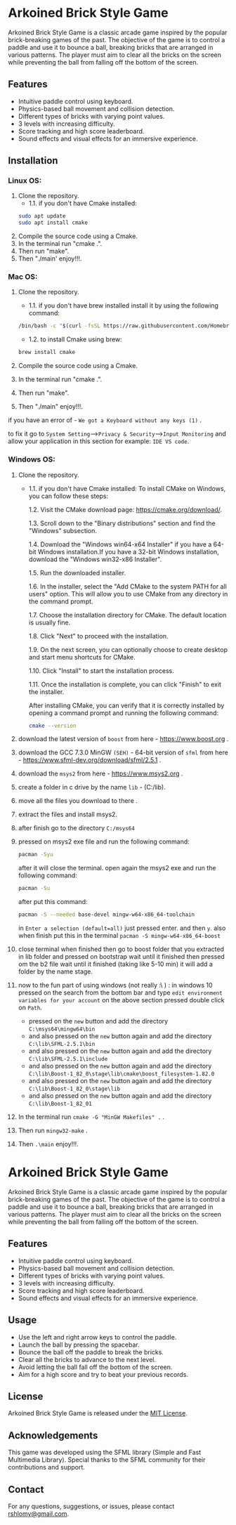 # Arkoined Brick Style Game

Arkoined Brick Style Game is a classic arcade game inspired by the popular brick-breaking games of the past. The objective of the game is to control a paddle and use it to bounce a ball, breaking bricks that are arranged in various patterns. The player must aim to clear all the bricks on the screen while preventing the ball from falling off the bottom of the screen.

## Features

- Intuitive paddle control using keyboard.
- Physics-based ball movement and collision detection.
- Different types of bricks with varying point values.
- 3 levels with increasing difficulty.
- Score tracking and high score leaderboard.
- Sound effects and visual effects for an immersive experience.

## Installation

### Linux OS:
1. Clone the repository.
    * 1.1. if you don't have Cmake installed:
    ```sh
    sudo apt update
    sudo apt install cmake
    ```
2. Compile the source code using a Cmake.
3. In the terminal run "cmake .".
4. Then run "make".
5. Then "./main' enjoy!!!.

### Mac OS:
1. Clone the repository.
    * 1.1. if you don't have brew installed install it by using the following command:
     ```sh
    /bin/bash -c "$(curl -fsSL https://raw.githubusercontent.com/Homebrew/install/HEAD/install.sh)"
    ```
    * 1.2. to install Cmake using brew:
     ```sh
    brew install cmake
    ```
    
2. Compile the source code using a Cmake.
3. In the terminal run "cmake .".
4. Then run "make".
5. Then "./main" enjoy!!!.

if you have an error of - `We got a Keyboard without any keys (1)` .

to fix it go to `System Setting`-->`Privacy & Security`-->`Input Monitoring` and allow your application in this section for example: `IDE VS code`.

### Windows OS:
1. Clone the repository.
    * 1.1. if you don't have Cmake installed:
    To install CMake on Windows, you can follow these steps:

        1.2. Visit the CMake download page: https://cmake.org/download/.

        1.3. Scroll down to the "Binary distributions" section and find the "Windows" subsection.

        1.4. Download the "Windows win64-x64 Installer" if you have a 64-bit Windows installation.If you have a 32-bit Windows installation, download the "Windows win32-x86 Installer".

        1.5. Run the downloaded installer.

        1.6. In the installer, select the "Add CMake to the system PATH for all users" option. This will allow you to use CMake from any directory in the command prompt.

        1.7. Choose the installation directory for CMake. The default location is usually fine.

        1.8. Click "Next" to proceed with the installation.
        
        1.9. On the next screen, you can optionally choose to create desktop and start menu shortcuts for CMake.

        1.10. Click "Install" to start the installation process.

        1.11. Once the installation is complete, you can click "Finish" to exit the installer.

        After installing CMake, you can verify that it is correctly installed by opening a command prompt and running the following command:
        ```sh
        cmake --version
        ```
2. download the latest version of `boost` from here - https://www.boost.org .
3. download the GCC 7.3.0 MinGW `(SEH)` - 64-bit version of `sfml` from here - https://www.sfml-dev.org/download/sfml/2.5.1 .
4. download the `msys2` from here - https://www.msys2.org .
5. create a folder in c drive by the name `lib` - (C:/lib).
6. move all the files you download to there .
7. extract the files and install msys2.
8. after finish go to the directory `C:/msys64`
9. pressed on msys2 exe file and run the following command:
    ```sh
    pacman -Syu
    ```
    after it will close the terminal. open again the msys2 exe and run the following command:
    ```sh
    pacman -Su
    ``` 
    after put this command:
    ```sh
    pacman -S --needed base-devel mingw-w64-x86_64-toolchain
     ```
    in `Enter a selection (default=all)` just pressed enter.
    and then `y`.
    also when finish put this in the terminal `pacman -S mingw-w64-x86_64-boost`
10. close terminal when finished then go to boost folder that you extracted in lib folder and pressed on bootstrap wait until it finished
    then pressed om the b2 file wait until it finished (taking like 5-10 min) it will add a folder by the name stage.
 
11. now to the fun part of using windows (not really :\ ) :
    in windows 10 pressed on the search from the bottom bar and type `edit environment variables for your account`
    on the above section pressed double click on `Path`.
    - pressed on the `new` button and add the directory `C:\msys64\mingw64\bin`
    - and also pressed on the `new` button again and add the directory `C:\lib\SFML-2.5.1\bin`
    - and also pressed on the `new` button again and add the directory `C:\lib\SFML-2.5.1\include`
    - and also pressed on the `new` button again and add the directory `C:\lib\Boost-1_82_0\stage\lib\cmake\boost_filesystem-1.82.0`
    - and also pressed on the `new` button again and add the directory `C:\lib\Boost-1_82_0\stage\lib`
    - and also pressed on the `new` button again and add the directory `C:\lib\Boost-1_82_01`
12. In the terminal run `cmake -G "MinGW Makefiles" .` .
13. Then run `mingw32-make` .
14. Then `.\main` enjoy!!!.

# Arkoined Brick Style Game

Arkoined Brick Style Game is a classic arcade game inspired by the popular brick-breaking games of the past. The objective of the game is to control a paddle and use it to bounce a ball, breaking bricks that are arranged in various patterns. The player must aim to clear all the bricks on the screen while preventing the ball from falling off the bottom of the screen.

## Features

- Intuitive paddle control using keyboard.
- Physics-based ball movement and collision detection.
- Different types of bricks with varying point values.
- 3 levels with increasing difficulty.
- Score tracking and high score leaderboard.
- Sound effects and visual effects for an immersive experience.

## Usage

- Use the left and right arrow keys to control the paddle.
- Launch the ball by pressing the spacebar.
- Bounce the ball off the paddle to break the bricks.
- Clear all the bricks to advance to the next level.
- Avoid letting the ball fall off the bottom of the screen.
- Aim for a high score and try to beat your previous records.


## License

Arkoined Brick Style Game is released under the [MIT License](LICENSE).

## Acknowledgements

This game was developed using the SFML library (Simple and Fast Multimedia Library). Special thanks to the SFML community for their contributions and support.

## Contact

For any questions, suggestions, or issues, please contact rshlomy@gmail.com.

